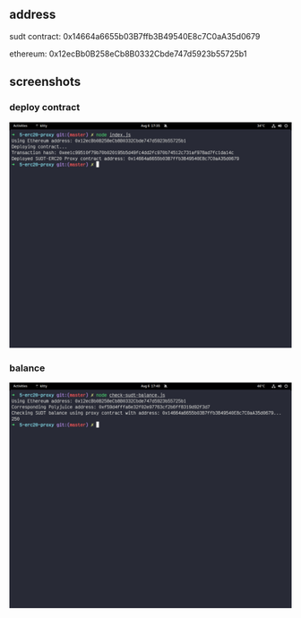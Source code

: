 ## address
sudt contract: 0x14664a6655b03B7ffb3B49540E8c7C0aA35d0679

ethereum: 0x12ecBb0B258eCb8B0332Cbde747d5923b55725b1

## screenshots

### deploy contract
![deploy ERC20](./deploy.png)

### balance
![balance](./check_balance.png)
